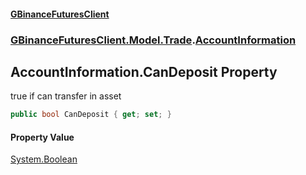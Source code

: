 #### [GBinanceFuturesClient](./index.md 'index')
### [GBinanceFuturesClient.Model.Trade](./GBinanceFuturesClient-Model-Trade.md 'GBinanceFuturesClient.Model.Trade').[AccountInformation](./GBinanceFuturesClient-Model-Trade-AccountInformation.md 'GBinanceFuturesClient.Model.Trade.AccountInformation')
## AccountInformation.CanDeposit Property
true if can transfer in asset  
```csharp
public bool CanDeposit { get; set; }
```
#### Property Value
[System.Boolean](https://docs.microsoft.com/en-us/dotnet/api/System.Boolean 'System.Boolean')  
